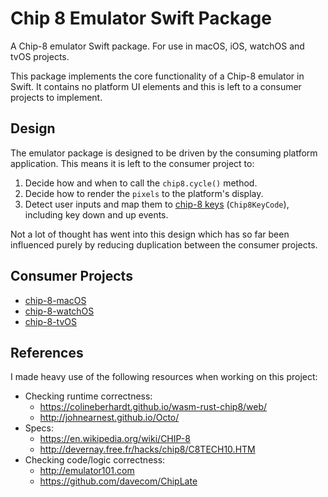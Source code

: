 # Chip 8 Emulator Swift Package

A Chip-8 emulator Swift package. For use in macOS, iOS, watchOS and tvOS projects.

This package implements the core functionality of a Chip-8 emulator in Swift. It contains no platform UI elements and this is left to a consumer projects to implement.

## Design
The emulator package is designed to be driven by the consuming platform application. This means it is left to the consumer project to:
1. Decide how and when to call the `chip8.cycle()` method. 
2. Decide how to render the `pixels` to the platform's display.
3. Detect user inputs and map them to [chip-8 keys](https://en.wikipedia.org/wiki/CHIP-8#Input) (`Chip8KeyCode`), including key down and up events.

Not a lot of thought has went into this design which has so far been influenced purely by reducing duplication between the consumer projects.

## Consumer Projects
- [chip-8-macOS](https://github.com/ryanggrey/chip-8-macos)
- [chip-8-watchOS](https://github.com/ryanggrey/chip-8-watchOS)
- [chip-8-tvOS](https://github.com/ryanggrey/chip-8-tvOS)

## References
I made heavy use of the following resources when working on this project:
- Checking runtime correctness:
  - https://colineberhardt.github.io/wasm-rust-chip8/web/
  - http://johnearnest.github.io/Octo/
- Specs:
  - https://en.wikipedia.org/wiki/CHIP-8
  - http://devernay.free.fr/hacks/chip8/C8TECH10.HTM
- Checking code/logic correctness:
  - http://emulator101.com
  - https://github.com/davecom/ChipLate
